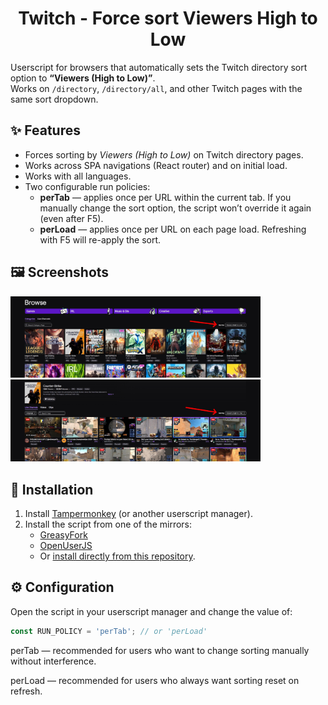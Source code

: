 <h1 align="center">
Twitch - Force sort Viewers High to Low
</h1>

Userscript for browsers that automatically sets the Twitch directory sort option to **“Viewers (High to Low)”**.  
Works on `/directory`, `/directory/all`, and other Twitch pages with the same sort dropdown.

## ✨ Features
- Forces sorting by *Viewers (High to Low)* on Twitch directory pages.
- Works across SPA navigations (React router) and on initial load.
- Works with all languages.
- Two configurable run policies:
  - **perTab** — applies once per URL within the current tab. If you manually change the sort option, the script won’t override it again (even after F5).
  - **perLoad** — applies once per URL on each page load. Refreshing with F5 will re-apply the sort.

## 🖼 Screenshots

<img src="media/scr_1.jpg" width="400" alt="Browse page screenshot" title="Browse page"/><br>
<img src="media/scr_2.jpg" width="400" alt="Game page screenshot" title="Game page"/>

## 🔧 Installation
1. Install [Tampermonkey](https://www.tampermonkey.net/) (or another userscript manager).
2. Install the script from one of the mirrors:
   - [GreasyFork](https://greasyfork.org/en/scripts/549727-twitch-force-sort-viewers-high-to-low)
   - [OpenUserJS](https://openuserjs.org/scripts/Vikindor/Twitch_-_Force_sort_Viewers_High_to_Low)
   - Or [install directly from this repository](./Twitch_-_Force_sort_Viewers_High_to_Low.js).

## ⚙️ Configuration
Open the script in your userscript manager and change the value of:

```js
const RUN_POLICY = 'perTab'; // or 'perLoad'
```

perTab — recommended for users who want to change sorting manually without interference.

perLoad — recommended for users who always want sorting reset on refresh.